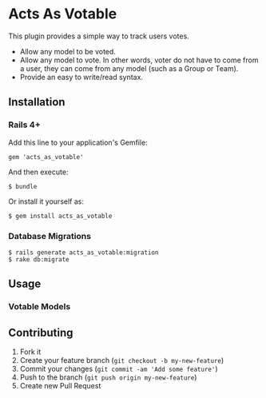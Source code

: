 # Acts As Votable

This plugin provides a simple way to track users votes.

- Allow any model to be voted.
- Allow any model to vote. In other words, voter do not have to come from a user, they can come from any model (such as a Group or Team).
- Provide an easy to write/read syntax.

## Installation

### Rails 4+

Add this line to your application's Gemfile:

    gem 'acts_as_votable'

And then execute:

    $ bundle

Or install it yourself as:

    $ gem install acts_as_votable

### Database Migrations

    $ rails generate acts_as_votable:migration
    $ rake db:migrate

## Usage

### Votable Models


## Contributing

1. Fork it
2. Create your feature branch (`git checkout -b my-new-feature`)
3. Commit your changes (`git commit -am 'Add some feature'`)
4. Push to the branch (`git push origin my-new-feature`)
5. Create new Pull Request
